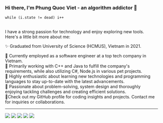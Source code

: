 ### Hi there, I'm Phung Quoc Viet - an algorithm addictor 👋 

``while (i.state != dead) i++
``
<br> <br> 

I have a strong passion for technology and enjoy exploring new tools. Here's a little bit more about me:

✨ Graduated from University of Science (HCMUS), Vietnam in 2021.

💼 Currently employed as a software engineer at a top tech company in Vietnam.  <br> 
🔭 Primarily working with C++ and Java to fulfill the company's requirements, while also utilizing C#, Node.js in various pet projects.  <br> 
🌱 Highly enthusiastic about learning new technologies and programming languages to stay up-to-date with the latest advancements.  <br> 
🚀 Passionate about problem-solving, system design and thoroughly enjoying tackling challenges and creating efficient solutions.  <br> 
🤗Check out my GitHub profile for coding insights and projects. Contact me for inquiries or collaborations.  <br> 

---
![](http://github-profile-summary-cards.vercel.app/api/cards/profile-details?username=pqviet07&theme=solarized)
![](http://github-profile-summary-cards.vercel.app/api/cards/repos-per-language?username=pqviet07&theme=solarized)
![](http://github-profile-summary-cards.vercel.app/api/cards/most-commit-language?username=pqviet07&theme=solarized)
![](http://github-profile-summary-cards.vercel.app/api/cards/stats?username=pqviet07&theme=solarized)
![](http://github-profile-summary-cards.vercel.app/api/cards/productive-time?username=pqviet07&theme=solarized&utcOffset=8)
